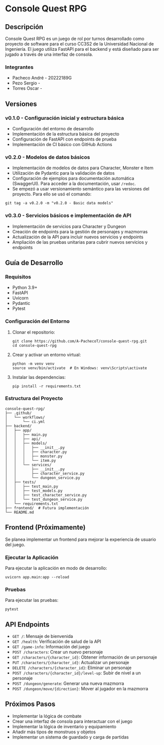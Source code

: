 # Console Quest RPG

## Descripción
Console Quest RPG es un juego de rol por turnos desarrollado como proyecto de software para el curso CC3S2 de la Universidad Nacional de Ingeniería. El juego utiliza FastAPI para el backend y está diseñado para ser jugado a través de una interfaz de consola.

### Integrantes
- Pacheco André - 20222189G
- Pezo Sergio - 
- Torres Oscar - 

## Versiones

### v0.1.0 - Configuración inicial y estructura básica
- Configuración del entorno de desarrollo
- Implementación de la estructura básica del proyecto
- Configuración de FastAPI con endpoints de prueba
- Implementación de CI básico con GitHub Actions

### v0.2.0 - Modelos de datos básicos
- Implementación de modelos de datos para Character, Monster e Item
- Utilización de Pydantic para la validación de datos
- Configuración de ejemplos para documentación automática (SwaggerUI). Para acceder a la documentación, usar `/redoc`.
- Se empezó a usar versionamiento semántico para las versiones del proyecto. Para ello se usó el comando:
```
git tag -a v0.2.0 -m "v0.2.0 - Basic data models"
```

### v0.3.0 - Servicios básicos e implementación de API
- Implementación de servicios para Character y Dungeon
- Creación de endpoints para la gestión de personajes y mazmorras
- Actualización de la API para incluir nuevos servicios y endpoints
- Ampliación de las pruebas unitarias para cubrir nuevos servicios y endpoints

## Guía de Desarrollo

### Requisitos
- Python 3.9+
- FastAPI
- Uvicorn
- Pydantic
- Pytest

### Configuración del Entorno
1. Clonar el repositorio:
   ```
   git clone https://github.com/A-PachecoT/console-quest-rpg.git
   cd console-quest-rpg
   ```

2. Crear y activar un entorno virtual:
   ```
   python -m venv venv
   source venv/bin/activate  # En Windows: venv\Scripts\activate
   ```

3. Instalar las dependencias:
   ```
   pip install -r requirements.txt
   ```

### Estructura del Proyecto
```
console-quest-rpg/
├── .github/
│   └── workflows/
│       └── ci.yml
├── backend/
│   ├── app/
│   │   ├── main.py
│   │   ├── api/
│   │   ├── models/
│   │   │   ├── __init__.py
│   │   │   ├── character.py
│   │   │   ├── monster.py
│   │   │   └── item.py
│   │   └── services/
│   │       ├── __init__.py
│   │       ├── character_service.py
│   │       └── dungeon_service.py
│   ├── tests/
│   │   ├── test_main.py
│   │   ├── test_models.py
│   │   ├── test_character_service.py
│   │   └── test_dungeon_service.py
│   └── requirements.txt
├── frontend/  # Futura implementación
└── README.md
```

## Frontend (Próximamente)

Se planea implementar un frontend para mejorar la experiencia de usuario del juego.

### Ejecutar la Aplicación
Para ejecutar la aplicación en modo de desarrollo:

```
uvicorn app.main:app --reload
```

### Pruebas
Para ejecutar las pruebas:

```
pytest
```
## API Endpoints

- `GET /`: Mensaje de bienvenida
- `GET /health`: Verificación de salud de la API
- `GET /game-info`: Información del juego
- `POST /characters`: Crear un nuevo personaje
- `GET /characters/{character_id}`: Obtener información de un personaje
- `PUT /characters/{character_id}`: Actualizar un personaje
- `DELETE /characters/{character_id}`: Eliminar un personaje
- `POST /characters/{character_id}/level-up`: Subir de nivel a un personaje
- `POST /dungeon/generate`: Generar una nueva mazmorra
- `POST /dungeon/move/{direction}`: Mover al jugador en la mazmorra

## Próximos Pasos
- Implementar la lógica de combate
- Crear una interfaz de consola para interactuar con el juego
- Implementar la lógica de inventario y equipamiento
- Añadir más tipos de monstruos y objetos
- Implementar un sistema de guardado y carga de partidas
